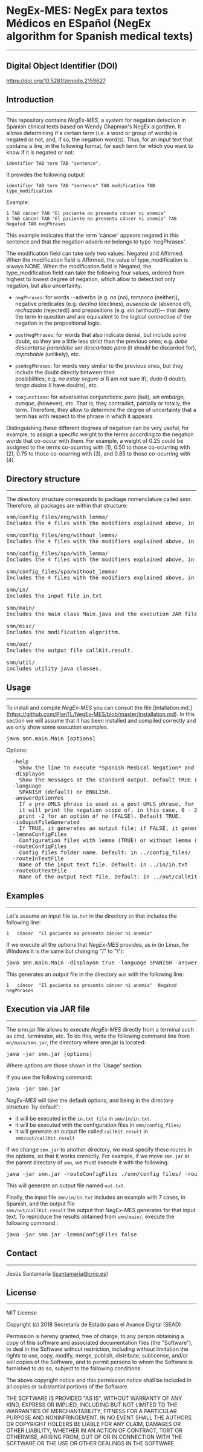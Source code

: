 # NegEx-MES: NegEx para textos Médicos en ESpañol (NegEx algorithm for Spanish medical texts)
--------------------------------------


##  Digital Object Identifier (DOI)

https://doi.org/10.5281/zenodo.2159627


## Introduction
---------------

This repository contains *NegEx-MES*, a system for negation detection in Spanish clinical texts based on Wendy Chapman's 
NegEx algorithm. It allows determining if a certain term (i.e. a word or group of words) is negated or not, and, if so, 
the negation word(s). Thus, for an input text that contains a line, in the following format, for each term for which you 
want to know if it is negated or not:

	identifier TAB term TAB "sentence". 

It provides the following output:

	identifier TAB term TAB "sentence" TAB modification TAB type_modification

Example:

	1 TAB cáncer TAB "El paciente no presenta cáncer ni anemia"
	1 TAB cáncer TAB "El paciente no presenta cáncer ni anemia" TAB Negated TAB negPhrases


This example indicates that the term 'cáncer' appears negated in this sentence and that the negation adverb *no* belongs 
to type 'negPhrases'.

The modification field can take only two values: Negated and Affirmed.
When the modification field is Affirmed, the value of type_modification is always NONE.
When the modification field is Negated, the type_modification field can take the following four values, ordered 
from highest to lowest degree of negation, which allow to detect not only negation, but also uncertainty.

* `negPhrases`: for words --adverbs (e.g. *no* (no), *tampoco* (neither)), negative predicates (e.g. *declina* 
(declines), *ausencia de* (absence of), *rechazado* (rejected)) and prepositions (e.g. *sin* (without))-- that deny 
the term in question and are equivalent to the logical connective of the negation in the propositional logic. 

* `postNegPhrases`: for words that also indicate denial, but include some doubt, so they are a little less strict 
than the previous ones; e.g. *debe descartarse para/debe ser descartado para* (it should be discarded for), 
*improbable* (unlikely), etc.

* `pseNegPhrases`: for words very similar to the previous ones, but they include the doubt directly between their  
possibilities; e.g. *no estoy seguro si* (I am not sure if), *dudo* (I doubt), *tengo dudas* (I have doubts), etc.

* `conjunctions`: for adversative conjunctions: *pero* (but), *sin embargo, aunque*, (however), etc. That is, they 
contradict, partially or totally, the term. Therefore, they allow to determine the degree of uncertainty that a term 
has with respect to the phrase in which it appears.

Distinguishing these different degrees of negation can be very useful, for example, to assign a specific weight to 
the terms according to the negation words that co-occur with them. For example, a weight of 0.25 could be assigned to the 
terms co-ocurring with (1), 0.50 to those co-ocurring with (2), 0.75 to those co-ocurring with (3), and 0.85 to those 
co-ocurring with (4).


## Directory structure
---------------------

The directory structure corresponds to package nomenclature called *smn*. 
Therefore, all packages are within that structure:

<pre>
smn/config_files/eng/with_lemma/
Includes the 4 files with the modifiers explained above, in English and lemmatized.

smn/config_files/eng/without_lemma/
Includes the 4 files with the modifiers explained above, in English and without lemma.

smn/config_files/spa/with_lemma/
Includes the 4 files with the modifiers explained above, in Spanish and lemmatized.

smn/config_files/spa/without_lemma/
Includes the 4 files with the modifiers explained above, in Spanish and without lemma.

smn/in/
Includes the input file in.txt

smn/main/
Includes the main class Main.java and the execution JAR file smn.jar.

smn/misc/
Includes the modification algorithm. 

smn/out/
Includes the output file callKit.result.

smn/util/
includes utility java classes.
</pre>


## Usage
--------

To install and compile *NegEx-MES* you can consult the file [Intallation.md.] (https://github.com/PlanTL/NegEx-MES/blob/master/Installation.md). 
In this section we will assume that it has been installed and compiled correctly and we only show some execution examples.

<pre>
java smn.main.Main [options]
</pre>

Options:
<pre>
  -help	
  	Show the line to execute *Spanish Medical Negation* and the options.
  -displayon <boolean>
  	Show the messages at the standard output. Default TRUE (show).
  -language <language>
  	SPANISH (default) or ENGLISH.
  -answerOptionYes <boolean>
  	If a pre-UMLS phrase is used as a post-UMLS phrase, for example, pain and fever denied, 
	it will print the negation scope of, in this case, 0 - 2, for an option of yes (TRUE) or 
	print -2 for an option of no (FALSE). Default TRUE.
  -isOuputFileGenerated <boolean>
  	If TRUE, it generates an output file; if FALSE, it generates a List class. Default TRUE.
  -lemmaConfigFiles <boolean>
	Configuration files with lemma (TRUE) or without lemma (FALSE). Default TRUE (with lemma).
  -routeConfigFiles <string>
	Config files folder name. Default: in ../config_files/
  -routeInTextFile <string>
	Name of the input text file. Default: in ../in/in.txt
  -routeOutTextFile <string>
	Name of the output text file. Default: in ../out/callKit.result
</pre>


## Examples
-----------

Let's assume an input file `in.txt` in the directory `in` that includes the following line: 

	1	cáncer	"El paciente no presenta cáncer ni anemia"

If we execute all the options that *NegEx-MES* provides, as in (in Linux, for Windows it is the same but changing 
"/" to "\\"):

<pre>
java smn.main.Main -displayon true -language SPANISH -answerOptionYes true -isOuputFileGenerated true -lemmaConfigFiles false -routeConfigFiles ../config_files/ -routeInTextFile ../in/in.txt -routeOutTextFile ../out/out.txt
</pre>

This generates an output file in the directory `out` with the following line: 

	1	cáncer	"El paciente no presenta cáncer ni anemia"	Negated	negPhrases


## Execution via JAR file
--------------------------

The smn.jar file allows to execute *NegEx-MES* directly from a terminal such as cmd, terminator, etc.
To do this, write the following command line from `mn/main/smn.jar`, the directory where smn.jar is located:

<pre>
java -jar smn.jar [options]
</pre>

Where *options* are those shown in the 'Usage' section.

If you use the following command: 

<pre>
java -jar smn.jar
</pre>

*NegEx-MES* will take the default options, and being in the directory structure 'by default':
* It will be executed in the `in.txt file` in `smn/in/in.txt`.
* It will be executed with the configuration files in `smn/config_files/`
* It will generate an output file called `callKit.result` in `smn/out/callKit.result`


If we change `smn.jar` to another directory, we must specify these routes in the options, so that it works correctly.
For example, if we move `smn.jar` at the parent directory of `smn`, we must execute it with the following:

<pre>
java -jar smn.jar -routeConfigFiles ./smn/config_files/ -routeInTextFile ./smn/in/in.txt -routeOutTextFile ./out.txt
</pre>

This will generate an output file named `out.txt`.

Finally, the input file `smn/in/in.txt` includes an example with 7 cases, in Spanish, and the output file  
`smn/out/callKit.result` the output that *NegEx-MES* generates for that input text. To reproduce the results obtained 
from `smn/main/`, execute the following command :

<pre>
java -jar smn.jar -lemmaConfigFiles false
</pre>


## Contact
---------
Jesús Santamaría (jsantamaria@cnio.es)


## License
----------

MIT License

Copyright (c) 2018 Secretaría de Estado para el Avance Digital (SEAD)

Permission is hereby granted, free of charge, to any person obtaining a copy
of this software and associated documentation files (the "Software"), to deal
in the Software without restriction, including without limitation the rights
to use, copy, modify, merge, publish, distribute, sublicense, and/or sell
copies of the Software, and to permit persons to whom the Software is
furnished to do so, subject to the following conditions:

The above copyright notice and this permission notice shall be included in all
copies or substantial portions of the Software.

THE SOFTWARE IS PROVIDED "AS IS", WITHOUT WARRANTY OF ANY KIND, EXPRESS OR
IMPLIED, INCLUDING BUT NOT LIMITED TO THE WARRANTIES OF MERCHANTABILITY,
FITNESS FOR A PARTICULAR PURPOSE AND NONINFRINGEMENT. IN NO EVENT SHALL THE
AUTHORS OR COPYRIGHT HOLDERS BE LIABLE FOR ANY CLAIM, DAMAGES OR OTHER
LIABILITY, WHETHER IN AN ACTION OF CONTRACT, TORT OR OTHERWISE, ARISING FROM,
OUT OF OR IN CONNECTION WITH THE SOFTWARE OR THE USE OR OTHER DEALINGS IN THE
SOFTWARE.

